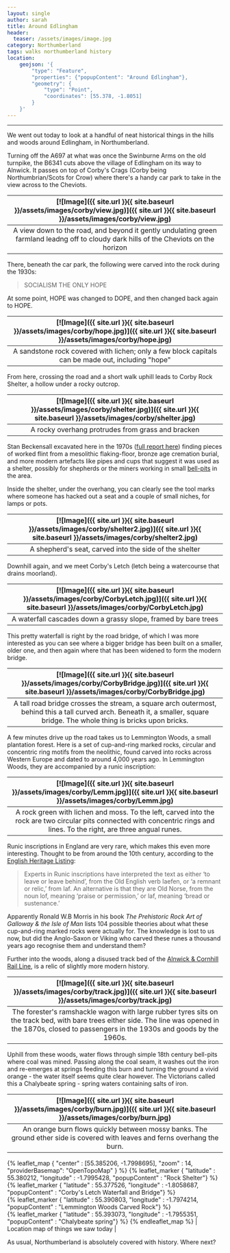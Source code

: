```yaml
---
layout: single
author: sarah
title: Around Edlingham
header:
  teaser: /assets/images/image.jpg
category: Northumberland
tags: walks northumberland history
location:
    geojson: '{
        "type": "Feature",
        "properties": {"popupContent": "Around Edlingham"},
        "geometry": {
            "type": "Point",
            "coordinates": [55.378, -1.8051]
        }
    }'
---
```

---

We went out today to look at a handful of neat historical things in the hills and woods around Edlingham, in Northumberland. 

Turning off the A697 at what was once the Swinburne Arms on the old turnpike, the B6341 cuts above the village of Edlingham on its way to Alnwick. It passes on top of Corby's Crags (Corby being Northumbrian/Scots for Crow) where there's a handy car park to take in the view across to the Cheviots. 

| [![Image]({{ site.url }}{{ site.baseurl }}/assets/images/corby/view.jpg)]({{ site.url }}{{ site.baseurl }}/assets/images/corby/view.jpg) | 
|:--:| 
| A view down to the road, and beyond it gently undulating green farmland leadng off to cloudy dark hills of the Cheviots on the horizon |

There, beneath the car park, the following were carved into the rock during the 1930s:

> SOCIALISM THE ONLY HOPE

At some point, HOPE was changed to DOPE, and then changed back again to HOPE.

| [![Image]({{ site.url }}{{ site.baseurl }}/assets/images/corby/hope.jpg)]({{ site.url }}{{ site.baseurl }}/assets/images/corby/hope.jpg) | 
|:--:| 
| A sandstone rock covered with lichen; only a few block capitals can be made out, including "hope" |

From here, crossing the road and a short walk uphill leads to Corby Rock Shelter, a hollow under a rocky outcrop.

| [![Image]({{ site.url }}{{ site.baseurl }}/assets/images/corby/shelter.jpg)]({{ site.url }}{{ site.baseurl }}/assets/images/corby/shelter.jpg) | 
|:--:| 
| A rocky overhang protrudes from grass and bracken |

Stan Beckensall excavated here in the 1970s ([full report here](https://archaeologydataservice.ac.uk/archiveDS/archiveDownload?t=arch-3433-1/dissemination/AAseries5/AA504new/archael504-000-000-PDFs/archael504-011-016-beckensall.pdf)) finding pieces of worked flint from a mesolithic flaking-floor, bronze age cremation burial, and more modern artefacts like pipes and cups that suggest it was used as a shelter, possibly for shepherds or the miners working in small [bell-pits](https://www.dmm.org.uk/pitwork/html/history1.htm#Bell) in the area.

Inside the shelter, under the overhang, you can clearly see the tool marks where someone has hacked out a seat and a couple of small niches, for lamps or pots.

| [![Image]({{ site.url }}{{ site.baseurl }}/assets/images/corby/shelter2.jpg)]({{ site.url }}{{ site.baseurl }}/assets/images/corby/shelter2.jpg) | 
|:--:| 
| A shepherd's seat, carved into the side of the shelter |

Downhill again, and we meet Corby's Letch (letch being a watercourse that drains moorland).

| [![Image]({{ site.url }}{{ site.baseurl }}/assets/images/corby/CorbyLetch.jpg)]({{ site.url }}{{ site.baseurl }}/assets/images/corby/CorbyLetch.jpg) | 
|:--:| 
| A waterfall cascades down a grassy slope, framed by bare trees |

 This pretty waterfall is right by the road bridge, of which I was more interested as you can see where a bigger bridge has been built on a smaller, older one, and then again where that has been widened to form the modern bridge.

| [![Image]({{ site.url }}{{ site.baseurl }}/assets/images/corby/CorbyBridge.jpg)]({{ site.url }}{{ site.baseurl }}/assets/images/corby/CorbyBridge.jpg) | 
|:--:| 
| A tall road bridge crosses the stream, a square arch outermost, behind this a tall curved arch. Beneath it, a smaller, square bridge. The whole thing is bricks upon bricks.  |


A few minutes drive up the road takes us to Lemmington Woods, a small plantation forest. Here is a set of cup-and-ring marked rocks, circular and concentric ring motifs from the neolithic, found carved into rocks across Western Europe and dated to around 4,000 years ago. In Lemmington Woods, they are accompanied by a runic inscription:

| [![Image]({{ site.url }}{{ site.baseurl }}/assets/images/corby/Lemm.jpg)]({{ site.url }}{{ site.baseurl }}/assets/images/corby/Lemm.jpg) | 
|:--:| 
| A rock green with lichen and moss. To the left, carved into the rock are two circular pits connected with concentric rings and lines. To the right, are three angual runes.  |

Runic inscriptions in England are very rare, which makes this even more interesting. Thought to be from around the 10th century, according to the [English Heritage Listing](https://historicengland.org.uk/listing/the-list/list-entry/1418674?section=official-list-entry):

>Experts in Runic inscriptions have interpreted the text as either ‘to leave or leave behind’, from the Old English verb laefen, or ‘a remnant or relic,’ from laf. An alternative is that they are Old Norse, from the noun lof, meaning ‘praise or permission,’ or laf, meaning ‘bread or sustenance.’ 

Apparently Ronald W.B Morris in his book *The Prehistoric Rock Art of Galloway & the Isle of Man* lists 104 possible theories about what these cup-and-ring marked rocks were actually for. The knowledge is lost to us now, but did the Anglo-Saxon or Viking who carved these runes a thousand years ago recognise them and understand them? 

Further into the woods, along a disused track bed of the [Alnwick & Cornhill Rail Line](http://www.disused-stations.org.uk/e/edlingham/), is a relic of slightly more modern history. 

| [![Image]({{ site.url }}{{ site.baseurl }}/assets/images/corby/track.jpg)]({{ site.url }}{{ site.baseurl }}/assets/images/corby/track.jpg) | 
|:--:| 
| The forester's ramshackle wagon with large rubber tyres sits on the track bed, with bare trees either side. The line was opened in the 1870s, closed to passengers in the 1930s and goods by the 1960s. |

Uphill from these woods, water flows through simple 18th century bell-pits where coal was mined. Passing along the coal seam, it washes out the iron and re-emerges at springs feeding this burn and turning the ground a vivid orange - the water itself seems quite clear however. The Victorians called this a Chalybeate spring - spring waters containing salts of iron.

| [![Image]({{ site.url }}{{ site.baseurl }}/assets/images/corby/burn.jpg)]({{ site.url }}{{ site.baseurl }}/assets/images/corby/burn.jpg) | 
|:--:| 
| An orange burn flows quickly between mossy banks. The ground ether side is covered with leaves and ferns overhang the burn. |


{% leaflet_map { "center" : [55.385206, -1.7998695],
                 "zoom" : 14,
                 "providerBasemap": "OpenTopoMap" } %}
     {% leaflet_marker { "latitude" : 55.380212,
                       "longitude" :  -1.7995428,
                       "popupContent" : "Rock Shelter"} %}	
     {% leaflet_marker { "latitude" : 55.377526,
                       "longitude" :  -1.8058687,
                       "popupContent" : "Corby's Letch Waterfall and Bridge"} %}						   
     {% leaflet_marker { "latitude" : 55.390803,
                       "longitude" :   -1.7974214,
                       "popupContent" : "Lemmington Woods Carved Rock"} %}	
     {% leaflet_marker { "latitude" : 55.393073,
                       "longitude" :   -1.7955351,
                       "popupContent" : "Chalybeate spring"} %}
{% endleaflet_map %}
| Location map of things we saw today |


As usual, Northumberland is absolutely covered with history. Where next?
